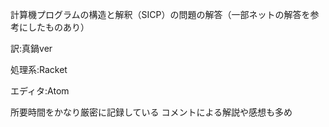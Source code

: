 計算機プログラムの構造と解釈（SICP）の問題の解答（一部ネットの解答を参考にしたものあり）

訳:真鍋ver

処理系:Racket

エディタ:Atom

所要時間をかなり厳密に記録している
コメントによる解説や感想も多め
